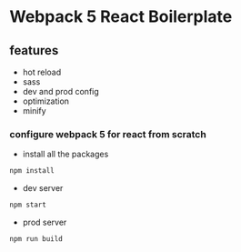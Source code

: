 # Webpack 5 React Boilerplate

## features
* hot reload
* sass
* dev and prod config
* optimization
* minify

### configure webpack 5 for react from scratch

* install all the packages
```js
npm install
```

* dev server
```js
npm start
```

* prod server
```js
npm run build
```
